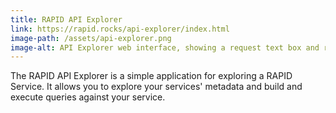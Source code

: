 ```yaml
---
title: RAPID API Explorer
link: https://rapid.rocks/api-explorer/index.html
image-path: /assets/api-explorer.png
image-alt: API Explorer web interface, showing a request text box and results, as well as CSDL.
---
```

The RAPID API Explorer is a simple application for exploring a RAPID Service. It allows you to explore your services' metadata and build and execute queries against your service.

